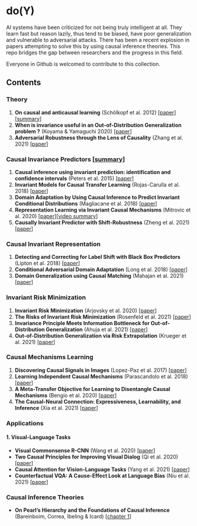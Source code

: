 # do(Y)
AI systems have been criticized for not being truly intelligent at all. They learn fast but reason lazily, thus tend to be biased, have poor generalization and vulnerable to adversarial attacks. There has been a recent explosion in papers attempting to solve this by using causal inference theories. This repo bridges the gap between researchers and the progress in this field. 

Everyone in Github is welcomed to contribute to this collection. 

## Contents
### Theory
1. **On causal and anticausal learning** (Schölkopf et al. 2012) [[paper](https://icml.cc/2012/papers/625.pdf)][[summary](https://isvy08.github.io/blog/causal-ml.html)]
2. **When is invariance useful in an Out-of-Distribution Generalization problem ?** (Koyama & Yamaguchi 2020) [[paper](https://arxiv.org/pdf/2008.01883.pdf)]
3. **Adversarial Robustness through the Lens of Causality** (Zhang et al. 2021) [[paper](https://arxiv.org/pdf/2106.06196.pdf)]

### Causal Invariance Predictors [[summary](https://isvy08.github.io/blog/causal-ip.html)]
1. **Causal inference using invariant prediction: identification and confidence intervals** (Peters et al. 2015) [[paper](https://arxiv.org/pdf/1501.01332.pdf)]
2. **Invariant Models for Causal Transfer Learning** (Rojas-Carulla et al. 2018) [[paper](https://www.jmlr.org/papers/volume19/16-432/16-432.pdf)]
3. **Domain Adaptation by Using Causal Inference to Predict Invariant Conditional Distributions** (Magliacane et al. 2018) [[paper](https://proceedings.neurips.cc/paper/2018/file/39e98420b5e98bfbdc8a619bef7b8f61-Paper.pdf)]
4. **Representation Learning via Invariant Causal Mechanisms** (Mitrovic et al. 2020) [[paper](https://openreview.net/pdf?id=9p2ekP904Rs)][[video summary](https://drive.google.com/file/d/1o36Uv3YJgpJPQ9XACzlOG-sDZ1psLHUD/view?usp=sharing)]
5. **Causally Invariant Predictor with Shift-Robustness** (Zheng et al. 2021) [[paper](https://arxiv.org/pdf/2107.01876.pdf)]

### Causal Invariant Representation
1. **Detecting and Correcting for Label Shift with Black Box Predictors** (Lipton et al. 2018) [[paper](https://arxiv.org/pdf/1802.03916.pdf)]
2. **Conditional Adversarial Domain Adaptation** (Long et al. 2018) [[paper](https://papers.nips.cc/paper/2018/file/ab88b15733f543179858600245108dd8-Paper.pdf)]
3. **Domain Generalization using Causal Matching** (Mahajan et al. 2021) [[paper](https://www.microsoft.com/en-us/research/uploads/prod/2021/06/DG_with_causal_matching.pdf)]

### Invariant Risk Minimization
1. **Invariant Risk Minimization** (Arjovsky et al. 2020) [[paper](https://arxiv.org/pdf/1907.02893.pdf)]
2. **The Risks of Invariant Risk Minimization** (Rosenfeld et al. 2021) [[paper](https://arxiv.org/pdf/2010.05761.pdf)]
3. **Invariance Principle Meets Information Bottleneck for Out-of-Distribution Generalization** (Ahuja et al. 2021) [[paper](https://arxiv.org/pdf/2106.06607.pdf)]
4. **Out-of-Distribution Generalization via Risk Extrapolation** (Krueger et al. 2021) [[paper](http://proceedings.mlr.press/v139/krueger21a/krueger21a.pdf)]

### Causal Mechanisms Learning
1. **Discovering Causal Signals in Images** (Lopez-Paz et al. 2017) [[paper](https://arxiv.org/pdf/1605.08179.pdf)]
2. **Learning Independent Causal Mechanisms** (Parascandolo et al. 2018) [[paper](http://proceedings.mlr.press/v80/parascandolo18a/parascandolo18a.pdf)]
3. **A Meta-Transfer Objective for Learning to Disentangle Causal Mechanisms** (Bengio et al. 2020) [[paper](https://openreview.net/pdf?id=ryxWIgBFPS)]
4. **The Causal-Neural Connection: Expressiveness, Learnability, and Inference** (Xia et al. 2021) [[paper](https://causalai.net/r80.pdf)]

### Applications

#### 1. Visual-Language Tasks
* **Visual Commonsense R-CNN** (Wang et al. 2020) [[paper](https://openaccess.thecvf.com/content_CVPR_2020/papers/Wang_Visual_Commonsense_R-CNN_CVPR_2020_paper.pdf)]
* **Two Causal Principles for Improving Visual Dialog** (Qi et al. 2020) [[paper](https://openaccess.thecvf.com/content_CVPR_2020/papers/Qi_Two_Causal_Principles_for_Improving_Visual_Dialog_CVPR_2020_paper.pdf)]
* **Causal Attention for Vision-Language Tasks** (Yang et al. 2021) [[paper](https://openaccess.thecvf.com/content/CVPR2021/papers/Yang_Causal_Attention_for_Vision-Language_Tasks_CVPR_2021_paper.pdf)]
* **Counterfactual VQA: A Cause-Effect Look at Language Bias** (Niu et al. 2021) [[paper](https://openaccess.thecvf.com/content/CVPR2021/papers/Niu_Counterfactual_VQA_A_Cause-Effect_Look_at_Language_Bias_CVPR_2021_paper.pdf)]


### Causal Inference Theories
* **On Pearl’s Hierarchy and the Foundations of Causal Inference** (Bareinboim, Correa, Ibeling & Icard) [[chapter 1](https://causalai.net/r60.pdf)]



